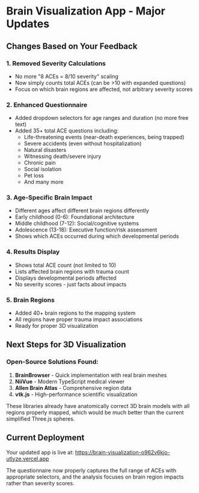 # Brain Visualization App - Major Updates

## Changes Based on Your Feedback

### 1. Removed Severity Calculations
- No more "8 ACEs = 8/10 severity" scaling
- Now simply counts total ACEs (can be >10 with expanded questions)
- Focus on which brain regions are affected, not arbitrary severity scores

### 2. Enhanced Questionnaire
- Added dropdown selectors for age ranges and duration (no more free text)
- Added 35+ total ACE questions including:
  - Life-threatening events (near-death experiences, being trapped)
  - Severe accidents (even without hospitalization)
  - Natural disasters
  - Witnessing death/severe injury
  - Chronic pain
  - Social isolation
  - Pet loss
  - And many more

### 3. Age-Specific Brain Impact
- Different ages affect different brain regions differently
- Early childhood (0-6): Foundational architecture
- Middle childhood (7-12): Social/cognitive systems
- Adolescence (13-18): Executive function/risk assessment
- Shows which ACEs occurred during which developmental periods

### 4. Results Display
- Shows total ACE count (not limited to 10)
- Lists affected brain regions with trauma count
- Displays developmental periods affected
- No severity scores - just facts about impacts

### 5. Brain Regions
- Added 40+ brain regions to the mapping system
- All regions have proper trauma impact associations
- Ready for proper 3D visualization

## Next Steps for 3D Visualization

### Open-Source Solutions Found:
1. **BrainBrowser** - Quick implementation with real brain meshes
2. **NiiVue** - Modern TypeScript medical viewer
3. **Allen Brain Atlas** - Comprehensive region data
4. **vtk.js** - High-performance scientific visualization

These libraries already have anatomically correct 3D brain models with all regions properly mapped, which would be much better than the current simplified Three.js spheres.

## Current Deployment
Your updated app is live at: https://brain-visualization-o962v6kjo-utlyze.vercel.app

The questionnaire now properly captures the full range of ACEs with appropriate selectors, and the analysis focuses on brain region impacts rather than severity scores.